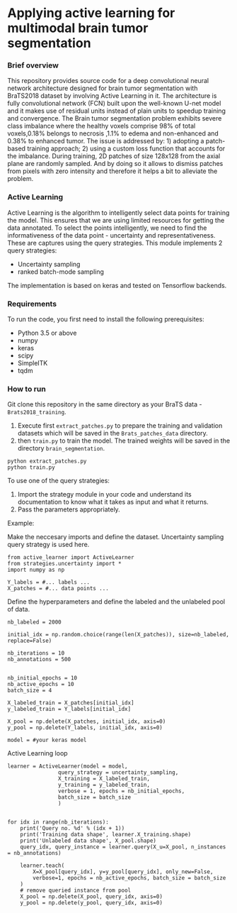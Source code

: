# Applying active learning for multimodal brain tumor segmentation

### Brief overview

This repository provides source code for a deep convolutional neural network architecture designed for brain tumor segmentation with BraTS2018 dataset by involving Active Learning in it. 
The architecture is fully convolutional network (FCN) built upon the well-known U-net model and it makes use of residual units instead of plain units to speedup training and convergence.
The Brain tumor segmentation problem exhibits severe class imbalance where the healthy voxels comprise 98% of total voxels,0.18% belongs to necrosis ,1.1% to edema and non-enhanced and 0.38% to enhanced tumor. 
The issue is addressed by: 1) adopting a patch-based training approach; 2) using a custom loss function that accounts for the imbalance. 
During training, 2D patches of size 128x128 from the axial plane are randomly sampled. And by doing so it allows to dismiss patches from pixels with zero intensity and therefore it helps a bit to alleviate the problem.

### Active Learning
Active Learning is the algorithm to intelligently select data points for training the model. This ensures that we are using limited resources for getting the data annotated. To select the points intelligently, we need to find the informativeness of the data point - uncertainty and representativeness. These are captures using the query strategies. This module implements 2 query strategies:
* Uncertainty sampling
* ranked batch-mode sampling 

The implementation is based on keras and tested on Tensorflow backends.

### Requirements

To run the code, you first need to install the following prerequisites: 

* Python 3.5 or above
* numpy
* keras
* scipy
* SimpleITK
* tqdm

### How to run

Git clone this repository in the same directory as your BraTS data - `Brats2018_training`.

1. Execute first `extract_patches.py` to prepare the training and validation datasets which will be saved in the `Brats_patches_data` directory.
2. then `train.py` to train the model. The trained weights will be saved in the directory `brain_segmentation`.

```
python extract_patches.py
python train.py
```

To use one of the query strategies:
1. Import the strategy module in your code and understand its documentation to know what it takes as input and what it returns.
2. Pass the parameters appropriately.

Example:

Make the neccesary imports and define the dataset. Uncertainty sampling query strategy is used here.
```
from active_learner import ActiveLearner
from strategies.uncertainty import *
import numpy as np

Y_labels = #... labels ...
X_patches = #... data points ...
```

Define the hyperparameters and define the labeled and the unlabeled pool of data.
```
nb_labeled = 2000

initial_idx = np.random.choice(range(len(X_patches)), size=nb_labeled, replace=False)

nb_iterations = 10
nb_annotations = 500


nb_initial_epochs = 10
nb_active_epochs = 10
batch_size = 4

X_labeled_train = X_patches[initial_idx]
y_labeled_train = Y_labels[initial_idx]

X_pool = np.delete(X_patches, initial_idx, axis=0)
y_pool = np.delete(Y_labels, initial_idx, axis=0)

model = #your keras model
```

Active Learning loop
```
learner = ActiveLearner(model = model,
		        query_strategy = uncertainty_sampling,
		        X_training = X_labeled_train,
		        y_training = y_labeled_train,
		        verbose = 1, epochs = nb_initial_epochs,
		        batch_size = batch_size
		        )


for idx in range(nb_iterations):
	print('Query no. %d' % (idx + 1))
	print('Training data shape', learner.X_training.shape)
	print('Unlabeled data shape', X_pool.shape)
	query_idx, query_instance = learner.query(X_u=X_pool, n_instances = nb_annotations)

	learner.teach(
	    X=X_pool[query_idx], y=y_pool[query_idx], only_new=False,
	    verbose=1, epochs = nb_active_epochs, batch_size = batch_size
	)
	# remove queried instance from pool
	X_pool = np.delete(X_pool, query_idx, axis=0)
	y_pool = np.delete(y_pool, query_idx, axis=0)
        
```



